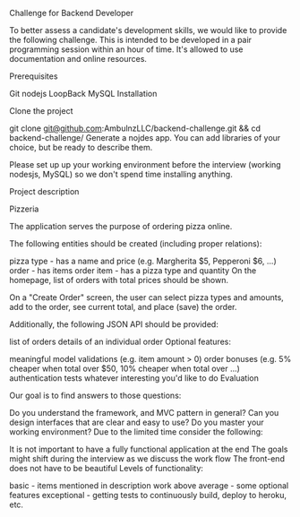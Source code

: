 Challenge for Backend Developer

To better assess a candidate's development skills, we would like to provide the following challenge. This is intended to be developed in a pair programming session within an hour of time. It's allowed to use documentation and online resources.

Prerequisites

Git
nodejs
LoopBack
MySQL
Installation

Clone the project

git clone git@github.com:AmbulnzLLC/backend-challenge.git && cd backend-challenge/
Generate a nojdes app. You can add libraries of your choice, but be ready to describe them.

Please set up up your working environment before the interview (working nodesjs, MySQL) so we don't spend time installing anything.

Project description

Pizzeria

The application serves the purpose of ordering pizza online.

The following entities should be created (including proper relations):

pizza type - has a name and price (e.g. Margherita $5, Pepperoni $6, ...)
order - has items
order item - has a pizza type and quantity
On the homepage, list of orders with total prices should be shown.

On a "Create Order" screen, the user can select pizza types and amounts, add to the order, see current total, and place (save) the order.

Additionally, the following JSON API should be provided:

list of orders
details of an individual order
Optional features:

meaningful model validations (e.g. item amount > 0)
order bonuses (e.g. 5% cheaper when total over $50, 10% cheaper when total over ...)
authentication
tests
whatever interesting you'd like to do
Evaluation

Our goal is to find answers to those questions:

Do you understand the framework, and MVC pattern in general?
Can you design interfaces that are clear and easy to use?
Do you master your working environment?
Due to the limited time consider the following:

It is not important to have a fully functional application at the end
The goals might shift during the interview as we discuss the work flow
The front-end does not have to be beautiful
Levels of functionality:

basic - items mentioned in description work
above average - some optional features
exceptional - getting tests to continuously build, deploy to heroku, etc.